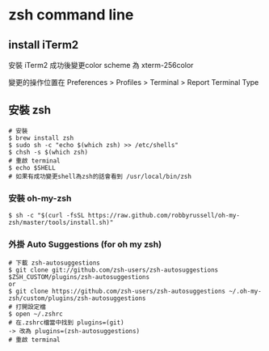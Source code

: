 # zsh command line 

## install iTerm2

安裝 iTerm2 成功後變更color scheme 為 xterm-256color

變更的操作位置在 Preferences > Profiles > Terminal > Report Terminal Type

## 安裝 zsh
```console
# 安裝
$ brew install zsh
$ sudo sh -c "echo $(which zsh) >> /etc/shells"
$ chsh -s $(which zsh)
# 重啟 terminal
$ echo $SHELL
# 如果有成功變更shell為zsh的話會看到 /usr/local/bin/zsh
```

### 安裝 oh-my-zsh
```
$ sh -c "$(curl -fsSL https://raw.github.com/robbyrussell/oh-my-zsh/master/tools/install.sh)"
```

### 外掛 Auto Suggestions (for oh my zsh)
```
# 下載 zsh-autosuggestions
$ git clone git://github.com/zsh-users/zsh-autosuggestions $ZSH_CUSTOM/plugins/zsh-autosuggestions
or
$ git clone https://github.com/zsh-users/zsh-autosuggestions ~/.oh-my-zsh/custom/plugins/zsh-autosuggestions
# 打開設定檔
$ open ~/.zshrc
# 在.zshrc檔當中找到 plugins=(git) 
-> 改為 plugins=(zsh-autosuggestions)
# 重啟 terminal
```
